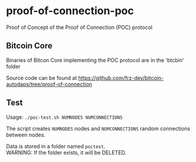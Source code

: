 # proof-of-connection-poc
Proof of Concept of the Proof of Connection (POC) protocol

## Bitcoin Core
Binaries of Bitcon Core implementing the POC protocol are in the 'btcbin' folder

Source code can be found at https://github.com/frz-dev/bitcoin-autodaps/tree/proof-of-connection

## Test
Usage:
`./poc-test.sh NUMNODES NUMCONNECTIONS`  

The script creates `NUMNODES` nodes and `NUMCONNECTIONS` random connections between nodes.

Data is stored in a folder named `poctest`.  
WARNING: If the folder exists, it will be DELETED.